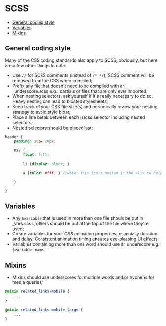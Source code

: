 # SCSS

- [General coding style](#general-coding-style)
- [Variables](#variables)
- [Mixins](#mixins)

## General coding style

Many of the CSS coding standards also apply to SCSS, obviously, but here are a few other things to note.

- Use `//` for SCSS comments (instead of `/* */`), SCSS comment will be removed from the CSS when compiled;
- Prefix any file that doesn't need to be compiled with an _underscore.scss e.g.: partials or files that are only ever imported;
- When nesting selectors, ask yourself if it's really necessary to do so. Heavy nesting can lead to bloated stylesheets;
- Keep track of your CSS file size(s) and periodically review your nesting strategy to avoid style bloat;
- Place a line break between each (s)css selector including nested selectors;
- Nested selectors should be placed last;

```scss
header {
    padding: 10px 20px;

    nav {
        float: left;
  
        li {display: block; }

        a {color: #fff; } //Note: this isn't nested in the <li> to help reduce code bloat

    }

}
```

## Variables
- Any `$variable` that is used in more than one file should be put in _vars.scss, others should be put at the top of the file where they're used;
- Create variables for your CSS animation properties, especially duration and delay. Consistent animation timing ensures eye-pleasing UI effects;
- Variables containing more than one word should use an underscore e.g.: `$variable_name`.

## Mixins
- Mixins should use underscores for multiple words and/or hyphens for media queries;

```scss
@mixin related_links-mobile {
    ...
}

@mixin related_links-mobile_large {
    ...
}
```
